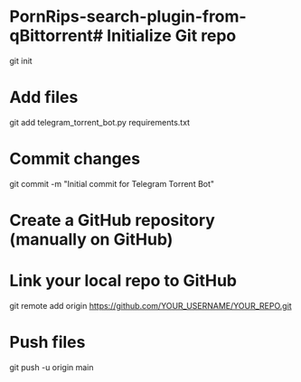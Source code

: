 # PornRips-search-plugin-from-qBittorrent# Initialize Git repo
git init

# Add files
git add telegram_torrent_bot.py requirements.txt

# Commit changes
git commit -m "Initial commit for Telegram Torrent Bot"

# Create a GitHub repository (manually on GitHub)

# Link your local repo to GitHub
git remote add origin https://github.com/YOUR_USERNAME/YOUR_REPO.git

# Push files
git push -u origin main
